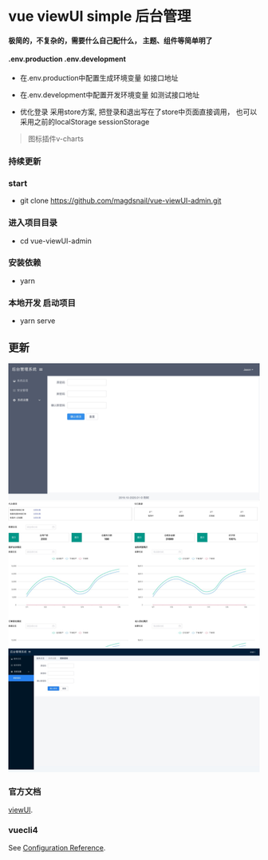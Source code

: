 # vue viewUI simple 后台管理
#### 极简的，不复杂的，需要什么自己配什么， 主题、组件等简单明了
#### .env.production .env.development
+ 在.env.production中配置生成环境变量 如接口地址
- 在.env.development中配置开发环境变量 如测试接口地址

+ 优化登录 采用store方案, 把登录和退出写在了store中页面直接调用， 也可以采用之前的localStorage sessionStorage

> 图标插件v-charts

### 持续更新
### start
+ git clone https://github.com/magdsnail/vue-viewUI-admin.git
### 进入项目目录
+ cd vue-viewUI-admin
### 安装依赖
+ yarn
### 本地开发 启动项目
+ yarn serve

##   更新
![show](https://github.com/magdsnail/vue-viewUI-admin/blob/master/images/1.jpg)
![show](https://github.com/magdsnail/vue-viewUI-admin/blob/master/images/2.jpg)
![show](https://github.com/magdsnail/vue-viewUI-admin/blob/master/images/3.jpg)

### 官方文档
[viewUI](https://www.iviewui.com/).

### vuecli4
See [Configuration Reference](https://cli.vuejs.org/config/).
